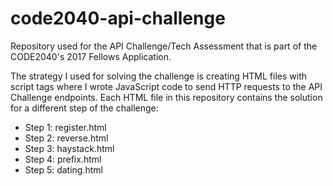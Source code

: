 # code2040-api-challenge
Repository used for the API Challenge/Tech Assessment that is part of the CODE2040's 2017 Fellows Application. 

The strategy I used for solving the challenge is creating HTML files with script tags where I wrote JavaScript code to send HTTP requests to the API Challenge endpoints. Each HTML file in this repository contains the solution for a different step of the challenge: 

- Step 1: register.html
- Step 2: reverse.html
- Step 3: haystack.html
- Step 4: prefix.html
- Step 5: dating.html
